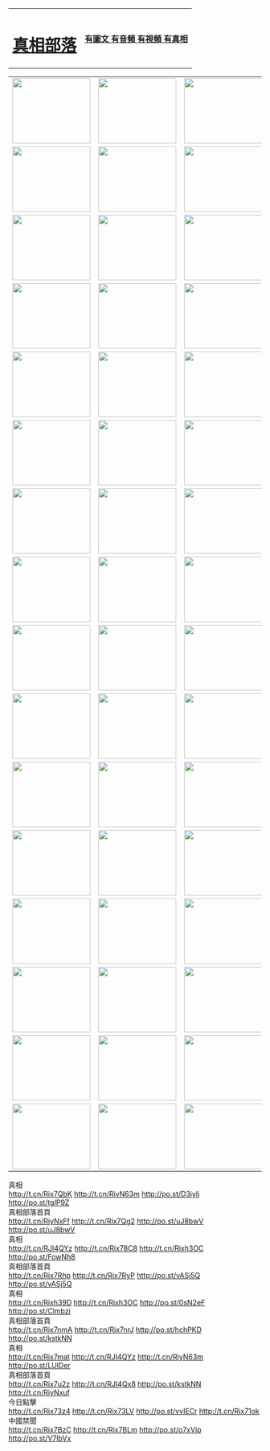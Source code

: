 <table>
<tr>

<td>
	<H1><a href="http://65.is-into-cars.com/zx/">真相部落</a></H1>
</td>
<td>
	<H4><a href="http://65.is-into-cars.com/zx/">有圖文 有音頻 有視頻 有真相</a></H4>
</td>
</tr>

</table>
<table>
<tr>
	<td><a href="http://bl.77.38.is-a-socialist.com/xtr/107/"><img  src ="http://bl.77.38.is-a-socialist.com/pic/2017/02/107.jpg" width="155px" height="130px"></a></td>
	<td><a href="http://bl.77.38.is-a-socialist.com/xtr/829/"><img src ="http://bl.77.38.is-a-socialist.com/pic/2017/02/829.jpg" width="155px" height="130px"></a></td>
	<td><a href="http://bl.77.38.is-a-socialist.com/xtr/69/"><img  src ="http://bl.77.38.is-a-socialist.com/pic/2017/02/69.jpg" width="155px" height="130px"></a></td>
	<td><a href="http://bl.77.38.is-a-socialist.com/xtr/99/"><img  src ="http://bl.77.38.is-a-socialist.com/pic/2017/02/99.jpg" width="155px" height="130px"></a></td>
</tr>
<tr>
	<td><a href="http://bl.77.38.is-a-socialist.com/xtr/40/"><img  src ="http://bl.77.38.is-a-socialist.com/pic/2017/02/40.jpg" width="155px" height="130px"></a></td>
	<td><a href="http://bl.77.38.is-a-socialist.com/xtr/20/"><img  src ="http://bl.77.38.is-a-socialist.com/pic/2017/02/20.jpg" width="155px" height="130px"></a></td>
	<td><a href="http://bl.77.38.is-a-socialist.com/xtr/81/"><img  src ="http://bl.77.38.is-a-socialist.com/pic/2017/02/81.jpg" width="155px" height="130px"></a></td>
	<td><a href="http://bl.77.38.is-a-socialist.com/xtr/2/"><img  src ="http://bl.77.38.is-a-socialist.com/pic/2017/02/2.jpg" width="155px" height="130px"></a></td>
</tr>
<tr>
	<td><a href="http://bl.77.38.is-a-socialist.com/xtr/86/"><img  src ="http://bl.77.38.is-a-socialist.com/pic/2017/02/86.jpg" width="155px" height="130px"></a></td>
	<td><a href="http://bl.77.38.is-a-socialist.com/xtr/109/"><img  src ="http://bl.77.38.is-a-socialist.com/pic/2017/02/109.jpg" width="155px" height="130px"></a></td>
	<td><a href="http://bl.77.38.is-a-socialist.com/xtr/1378/"><img  src ="http://bl.77.38.is-a-socialist.com/pic/2017/02/1378.jpg" width="155px" height="130px"></a></td>
	<td><a href="http://bl.77.38.is-a-socialist.com/xtr/57/"><img  src ="http://bl.77.38.is-a-socialist.com/pic/2017/02/57.jpg" width="155px" height="130px"></a></td>
</tr>
<tr>
	<td><a href="http://bl.77.38.is-a-socialist.com/xtr/1219/"><img  src ="http://bl.77.38.is-a-socialist.com/pic/2017/02/1219.jpg" width="155px" height="130px"></a></td>
	<td><a href="http://bl.77.38.is-a-socialist.com/xtr/1220/"><img  src ="http://bl.77.38.is-a-socialist.com/pic/2017/02/1220.jpg" width="155px" height="130px"></a></td>
	<td><a href="http://bl.77.38.is-a-socialist.com/xtr/1221/"><img  src ="http://bl.77.38.is-a-socialist.com/pic/2017/02/1221.jpg" width="155px" height="130px"></a></td>
	<td><a href="http://bl.77.38.is-a-socialist.com/xtr/51/"><img  src ="http://bl.77.38.is-a-socialist.com/pic/2017/02/51.jpg" width="155px" height="130px"></a></td>
</tr>
<tr>
	<td><a href="http://bl.77.38.is-a-socialist.com/xtr/1055/"><img  src ="http://bl.77.38.is-a-socialist.com/pic/2017/02/1055.jpg" width="155px" height="130px"></a></td>
	<td><a href="http://bl.77.38.is-a-socialist.com/xtr/611/"><img  src ="http://bl.77.38.is-a-socialist.com/pic/2017/02/611.jpg" width="155px" height="130px"></a></td>
	<td><a href="http://bl.77.38.is-a-socialist.com/xtr/1121/"><img  src ="http://bl.77.38.is-a-socialist.com/pic/2017/02/1121.jpg" width="155px" height="130px"></a></td>
	<td><a href="http://bl.77.38.is-a-socialist.com/xtr/610/"><img  src ="http://bl.77.38.is-a-socialist.com/pic/2017/02/610.jpg" width="155px" height="130px"></a></td>
</tr>
<tr>
	<td><a href="http://bl.77.38.is-a-socialist.com/xtr/1128/"><img  src ="http://bl.77.38.is-a-socialist.com/pic/2017/02/1128.jpg" width="155px" height="130px"></a></td>
	<td><a href="http://bl.77.38.is-a-socialist.com/xtr/1395/"><img  src ="http://bl.77.38.is-a-socialist.com/pic/2017/02/1406.jpg" width="155px" height="130px"></a></td>
	<td><a href="http://bl.77.38.is-a-socialist.com/xtr/1407/"><img  src ="http://bl.77.38.is-a-socialist.com/pic/2017/02/1407.jpg" width="155px" height="130px"></a></td>
	<td><a href="http://bl.77.38.is-a-socialist.com/xtr/934/"><img  src ="http://bl.77.38.is-a-socialist.com/pic/2017/02/934.jpg" width="155px" height="130px"></a></td>
</tr>
<tr>
	<td><a href="http://bl.77.38.is-a-socialist.com/xtr/641/"><img  src ="http://bl.77.38.is-a-socialist.com/pic/2017/02/641.jpg" width="155px" height="130px"></a></td>
	<td><a href="http://bl.77.38.is-a-socialist.com/xtr/949/"><img  src ="http://bl.77.38.is-a-socialist.com/pic/2017/02/949.jpg" width="155px" height="130px"></a></td>
	<td><a href="http://bl.77.38.is-a-socialist.com/xtr/112/"><img  src ="http://bl.77.38.is-a-socialist.com/pic/2017/02/112.jpg" width="155px" height="130px"></a></td>
	<td><a href="http://bl.77.38.is-a-socialist.com/xtr/812/"><img  src ="http://bl.77.38.is-a-socialist.com/pic/2017/02/812.jpg" width="155px" height="130px"></a></td>
</tr>
<tr>
	<td><a href="http://bl.77.38.is-a-socialist.com/xtr/103/"><img  src ="http://bl.77.38.is-a-socialist.com/pic/2017/02/103.jpg" width="155px" height="130px"></a></td>
	<td><a href="http://bl.77.38.is-a-socialist.com/xtr/3/"><img  src ="http://bl.77.38.is-a-socialist.com/pic/2017/02/3.jpg" width="155px" height="130px"></a></td>
	<td><A HREF="http://bl.77.38.is-a-socialist.com/mp4/zx/2015/11/Lkmtt.mp4" target="_blank" title="蓮開滿天庭"><img  src="http://bl.77.38.is-a-socialist.com/pic/2015/11/Lkmtt3480_jssor.jpg"  width="155px" height="130px"></A></td>
	<td><A HREF="http://bl.77.38.is-a-socialist.com/mp4/zx/2015/11/2013513.mp4" target="_blank" title="飛旋的法輪"><img  src="http://bl.77.38.is-a-socialist.com/pic/2015/11/falun480_jssor.jpg"  width="155px" height="130px"></A></td>
</tr>
<tr>
	<td><A HREF="http://bl.77.38.is-a-socialist.com/mp4/zx/2015/11/NYParade.mp4" target="_blank" title="2004年4月10日法輪功紐約大遊行"><img  src="http://bl.77.38.is-a-socialist.com/pic/2015/11/nyparade480_jssor.jpg"  width="155px" height="130px"></A></td>
	<td><A HREF="http://bl.77.38.is-a-socialist.com/mp4/news617/2015/05/WEB_s28093.mp4" target="_blank" title="2015年世界法輪大法日特別報導"><img  src="http://bl.77.38.is-a-socialist.com/pic/2015/11/p6752711a666997037_jssor.jpg"  width="155px" height="130px"></A></td>
	<td><A HREF="http://bl.77.38.is-a-socialist.com/mp4/news829/2015/11/30211_326650.mp4" target="_blank" title="滄州綁架案連審四天 民眾抹淚稱審好人"><img  src="http://bl.77.38.is-a-socialist.com/pic/2015/11/changzhou2480_jssor.jpg"  width="155px" height="130px"></A></td>
	<td><A HREF="http://bl.77.38.is-a-socialist.com/mp4/mhph/2015/10/changzhou.mp4" target="_blank" title="滄州真相--獅城血淚"><img  src="http://bl.77.38.is-a-socialist.com/pic/2015/11/changzhou480_jssor.jpg"  width="155px" height="130px"></A></td>
</tr>
<tr>
	<td><A HREF="http://bl.77.38.is-a-socialist.com/mp4/mhjd/mhjd_55.mp4" target="_blank" title="正義律師與無罪辯護"><img  src="http://bl.77.38.is-a-socialist.com/pic/2015/11/wzbh480_jssor.jpg"  width="155px" height="130px"></A></td>
	<td><A HREF="http://bl.77.38.is-a-socialist.com/mp4/zx/2015/11/layerkcs.mp4" target="_blank" title="中國的良心--高智晟律師"><img  src="http://bl.77.38.is-a-socialist.com/pic/2015/11/layerkcs2480_jssor.jpg"  width="155px" height="130px"></A></td>
	<td><A HREF="http://bl.77.38.is-a-socialist.com/mp4/mhph/2015/10/szxl.mp4" target="_blank" title="神州血淚--北京、大慶、廣東、哈爾濱"><img  src="http://bl.77.38.is-a-socialist.com/pic/2015/11/szxl480_jssor.jpg"  width="155px" height="130px"></A></td>
	<td><A HREF="http://bl.77.38.is-a-socialist.com/mp4/zx/2015/11/TangShanFFXS.mp4" target="_blank" title="真相紀錄片：鳳凰新生"><img  src="http://bl.77.38.is-a-socialist.com/pic/2015/11/fhxs2480_jssor.jpg"  width="155px" height="130px"></A></td>
</tr>
<tr>
	<td><A HREF="http://bl.77.38.is-a-socialist.com/mp4/zx/2015/11/jidong.mp4" target="_blank" title="冀東監獄的罪惡"><img  src="http://bl.77.38.is-a-socialist.com/pic/2015/11/jidong480_jssor.jpg"  width="155px" height="130px"></A></td>
	<td><A HREF="http://bl.77.38.is-a-socialist.com/mp4/mhph/2015/10/tangshan.mp4" target="_blank" title="鳳凰血淚"><img  src="http://bl.77.38.is-a-socialist.com/pic/2015/11/tangshan480_jssor.jpg"  width="155px" height="130px"></A>
					</div></td>
	<td>	<A HREF="http://bl.77.38.is-a-socialist.com/mp4/mhph/2015/10/zfxtzxl.mp4" target="_blank" title="政法系統罪行錄--唐山篇"><img  src="http://bl.77.38.is-a-socialist.com/pic/2015/11/zfxtzxl480_jssor.jpg"  width="155px" height="130px"></A></td>
	<td><A HREF="http://bl.77.38.is-a-socialist.com/mp4/mhph/2015/10/QDBG.mp4" target="_blank" title="青島悲歌"><img  src="http://bl.77.38.is-a-socialist.com/pic/2015/10/qdbg2480_jssor.jpg"  width="155px" height="130px"></A></td>
</tr>
<tr>
	<td><A HREF="http://bl.77.38.is-a-socialist.com/mp4/mhph/2015/10/huludao.mp4" target="_blank" title="葫蘆島永恆的見證"><img  src="http://bl.77.38.is-a-socialist.com/pic/2015/10/huludao480_jssor.jpg"  width="155px" height="130px"></A></td>
	<td><A HREF="http://bl.77.38.is-a-socialist.com/mp4/mhph/2015/10/qbzx.mp4" target="_blank" title="湖畔泉邊聽真相-濟南泉城的傳奇"><img  src="http://bl.77.38.is-a-socialist.com/pic/2015/10/hupan480_jssor.jpg"  width="155px" height="130px"></A></td>
	<td><A HREF="http://bl.77.38.is-a-socialist.com/mp4/mhph/2015/10/baoding_dvd_v2.mp4" target="_blank" title="燕趙悲歌"><img  src="http://bl.77.38.is-a-socialist.com/pic/2015/10/yzbg480_jssor.jpg"  width="155px" height="130px"></A></td>
	<td><A HREF="http://bl.77.38.is-a-socialist.com/mp4/zx/2015/11/meihuashi_complete_ED2.0.mp4" target="_blank" title="梅花詩完整版"><img  src="http://bl.77.38.is-a-socialist.com/pic/2015/11/mhs480_jssor.jpg"  width="155px" height="130px"></A></td>
</tr>
<tr>
	<td><A HREF="http://bl.77.38.is-a-socialist.com/mp4/zx/2015/11/fengbei512k.mp4" target="_blank" title="豐碑"><img  src="http://bl.77.38.is-a-socialist.com/pic/2015/11/fongbei480_jssor.jpg"  width="155px" height="130px"></A></td>
	<td><A HREF="http://bl.77.38.is-a-socialist.com/mp4/zx/2015/11/fytdxComplete.mp4" target="_blank" title="風雨天地行全集"><img  src="http://bl.77.38.is-a-socialist.com/pic/2015/11/fytdxWhite480_jssor.jpg"  width="155px" height="130px"></A></td>
	<td><A HREF="http://bl.77.38.is-a-socialist.com/mp4/zx/2015/11/JianZheng.mp4" target="_blank" title="見證"><img  src="http://bl.77.38.is-a-socialist.com/pic/2015/11/witness480_jssor.jpg"  width="155px" height="130px"></A></td>
	<td><A HREF="http://bl.77.38.is-a-socialist.com/mp4/mhph/2015/10/hcym.mp4" target="_blank" title="紅朝陰謀"><img  src="http://bl.77.38.is-a-socialist.com/pic/2015/10/hcym480_jssor.jpg"  width="155px" height="130px"></A></td>
</tr>
<tr>
	<td><A HREF="http://bl.77.38.is-a-socialist.com/mp4/zx/2015/11/zfzxPalV3.mp4" target="_blank" title="是自焚還是騙局"><img  src="http://bl.77.38.is-a-socialist.com/pic/2015/11/zfzx4805_jssor.jpg"  width="155px" height="130px"></A></td>
	<td><A HREF="http://bl.77.38.is-a-socialist.com/mp4/zx/2015/11/lsdspMsyTd.mp4" target="_blank" title="歷史的審判"><img  src="http://bl.77.38.is-a-socialist.com/pic/2015/11/lsdsp480_jssor.jpg"  width="155px" height="130px"></A></td>
	<td><A HREF="http://bl.77.38.is-a-socialist.com/mp4/news886/2015/11/concat886.mp4" target="_blank" title="一周全球控告江澤民"><img  src="http://bl.77.38.is-a-socialist.com/pic/2015/11/news886480_jssor.jpg"  width="155px" height="130px"></A></td>
	<td><A HREF="http://bl.77.38.is-a-socialist.com/mp4/news1378/2014/08/CQSD_s0_e4_v2_i0-CQSD_4-video.mp4" target="_blank" title="歐洲的抉擇"><img  src="http://bl.77.38.is-a-socialist.com/pic/2015/11/p5143421a564166643-ss_jssor.jpg"  width="155px" height="130px"></A></td>
</tr>
<tr>
	<td><A HREF="http://bl.77.38.is-a-socialist.com/mp4/zx/2015/11/hk20150720parade.mp4" target="_blank" title="港法輪功反迫害大遊行 大陸遊客震撼"><img  src="http://bl.77.38.is-a-socialist.com/pic/2015/11/281098-ss_jssor.jpg"  width="155px" height="130px"></A></td>
	<td><A HREF="http://bl.77.38.is-a-socialist.com/mp4/zx/2015/11/20150720hkParade512k.mp4" target="_blank" title="香港法輪功720遊行聲援訴江潮"><img  src="http://bl.77.38.is-a-socialist.com/pic/2015/11/2015720parade480_jssor.jpg"  width="155px" height="130px"></A></td>
	<td><A HREF="http://bl.77.38.is-a-socialist.com/mp4/zx/2015/11/hktdc512.mp4" target="_blank" title="香港退黨潮"><img  src="http://bl.77.38.is-a-socialist.com/pic/2015/11/hktdc480_jssor.jpg"  width="155px" height="130px"></A></td>
	<td><A HREF="http://bl.77.38.is-a-socialist.com/mp4/news413/2015/11/concat413.mp4" target="_blank" title="本月退黨精選"><img  src="http://bl.77.38.is-a-socialist.com/pic/2015/11/tuidang480_jssor.jpg"  width="155px" height="130px"></A></td>
</tr>
<tr>
	<td><A HREF="http://bl.77.38.is-a-socialist.com/mp4/news823/2015/11/TSZG_British_1_QA_A_TSZG-61-1_XinHaoNianZuoZh_P617180.mp4" target="_blank" title="辛灝年：紀念《九評共產黨》發表十週年演講"><img  src="http://bl.77.38.is-a-socialist.com/pic/2015/11/xhn9p10480_jssor.jpg"  width="155px" height="130px"></A></td>
	<td><A HREF="http://bl.77.38.is-a-socialist.com/mp4/news57/2015/11/JPGCD8.mp4" target="_blank" title="【九評之八】評中國共產黨的邪教本質"><img  src="http://bl.77.38.is-a-socialist.com/pic/2015/11/9pkcd8p480_jssor.jpg"  width="155px" height="130px"></A></td>
	<td><A HREF="http://bl.77.38.is-a-socialist.com/mp4/other/kao.Chih.Sheng_story.mp4"  target="_blank" title="超越恐懼:高智晟的故事"				style="font-size:20px;"><img src="http://bl.77.38.is-a-socialist.com/pic/2016/12/GZS201408070902.jpg"  width="155px" height="130px">
						</A></td>
	<td><A HREF="http://bl.77.38.is-a-socialist.com/mp4/zx/2016/11/oh10yearsInv.mp4"  target="_blank" title="紀錄片《活摘 十年調查》完整版" style="font-size:20px;"><img src="http://bl.77.38.is-a-socialist.com/pic/2016/11/10yearsOHinv.jpg"  width="155px" height="130px">
						</A></td>
</tr>
</table>








<div class="linkbox"><div class="title">真相<div id="url">  <a href="http://t.cn/Rix7QbK" target=_blank>http://t.cn/Rix7QbK</a>    <a href="http://t.cn/RiyN63m" target=_blank>http://t.cn/RiyN63m</a>    <a href="http://po.st/D3iyIj" target=_blank>http://po.st/D3iyIj</a>    <a href="http://po.st/tgIP9Z" target=_blank>http://po.st/tgIP9Z</a>  </div></div><div class="title">真相部落首頁<div id="url">  <a href="http://t.cn/RiyNxFf" target=_blank>http://t.cn/RiyNxFf</a>    <a href="http://t.cn/Rix7Qg2" target=_blank>http://t.cn/Rix7Qg2</a>    <a href="http://po.st/uJ8bwV" target=_blank>http://po.st/uJ8bwV</a>    <a href="http://po.st/uJ8bwV" target=_blank>http://po.st/uJ8bwV</a>  </div></div><div class="title">真相<div id="url">  <a href="http://t.cn/RJI4QYz" target=_blank>http://t.cn/RJI4QYz</a>    <a href="http://t.cn/Rix78C8" target=_blank>http://t.cn/Rix78C8</a>    <a href="http://t.cn/Rixh3OC" target=_blank>http://t.cn/Rixh3OC</a>    <a href="http://po.st/FowNh8" target=_blank>http://po.st/FowNh8</a>  </div></div><div class="title">真相部落首頁<div id="url">  <a href="http://t.cn/Rix7Rhp" target=_blank>http://t.cn/Rix7Rhp</a>    <a href="http://t.cn/Rix7RyP" target=_blank>http://t.cn/Rix7RyP</a>    <a href="http://po.st/vASj5Q" target=_blank>http://po.st/vASj5Q</a>    <a href="http://po.st/vASj5Q" target=_blank>http://po.st/vASj5Q</a>  </div></div><div class="title">真相<div id="url">  <a href="http://t.cn/Rixh39D" target=_blank>http://t.cn/Rixh39D</a>    <a href="http://t.cn/Rixh3OC" target=_blank>http://t.cn/Rixh3OC</a>    <a href="http://po.st/0sN2eF" target=_blank>http://po.st/0sN2eF</a>    <a href="http://po.st/Clmbzi" target=_blank>http://po.st/Clmbzi</a>  </div></div><div class="title">真相部落首頁<div id="url">  <a href="http://t.cn/Rix7nmA" target=_blank>http://t.cn/Rix7nmA</a>    <a href="http://t.cn/Rix7nrJ" target=_blank>http://t.cn/Rix7nrJ</a>    <a href="http://po.st/hchPKD" target=_blank>http://po.st/hchPKD</a>    <a href="http://po.st/kstkNN" target=_blank>http://po.st/kstkNN</a>  </div></div><div class="title">真相<div id="url">  <a href="http://t.cn/Rix7mat" target=_blank>http://t.cn/Rix7mat</a>    <a href="http://t.cn/RJI4QYz" target=_blank>http://t.cn/RJI4QYz</a>    <a href="http://t.cn/RiyN63m" target=_blank>http://t.cn/RiyN63m</a>    <a href="http://po.st/LUlDer" target=_blank>http://po.st/LUlDer</a>  </div></div><div class="title">真相部落首頁<div id="url">  <a href="http://t.cn/Rix7u2z" target=_blank>http://t.cn/Rix7u2z</a>    <a href="http://t.cn/RJI4Qx8" target=_blank>http://t.cn/RJI4Qx8</a>    <a href="http://po.st/kstkNN" target=_blank>http://po.st/kstkNN</a>    <a href="http://t.cn/RiyNxuf" target=_blank>http://t.cn/RiyNxuf</a>  </div></div><div class="title">今日點擊<div id="url">  <a href="http://t.cn/Rix73z4" target=_blank>http://t.cn/Rix73z4</a>    <a href="http://t.cn/Rix73LV" target=_blank>http://t.cn/Rix73LV</a>    <a href="http://po.st/vvIECr" target=_blank>http://po.st/vvIECr</a>    <a href="http://t.cn/Rix71ok" target=_blank>http://t.cn/Rix71ok</a>  </div></div><div class="title">中國禁聞<div id="url">  <a href="http://t.cn/Rix7BzC" target=_blank>http://t.cn/Rix7BzC</a>    <a href="http://t.cn/Rix7BLm" target=_blank>http://t.cn/Rix7BLm</a>    <a href="http://po.st/o7xVjp" target=_blank>http://po.st/o7xVjp</a>    <a href="http://po.st/V7lbVx" target=_blank>http://po.st/V7lbVx</a>  </div></div></div>
